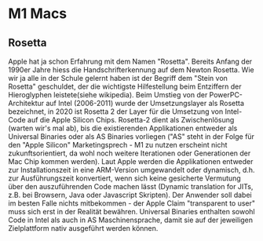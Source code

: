 # M1 Macs #

## Rosetta ##
Apple hat ja schon Erfahrung mit dem Namen "Rosetta". Bereits Anfang der 1990er Jahre hiess die Handschrifterkennung auf dem Newton Rosetta. Wie wir ja alle in der Schule gelernt haben <Sarakasmus/> ist der Begriff dem "Stein von Rosetta" geschuldet, der die wichtigste Hilfestellung beim Entziffern der Hieroglyphen leistete(siehe wikipedia). Beim Umstieg von der PowerPC-Architektur auf Intel (2006-2011) wurde der Umsetzungslayer als Rosetta bezeichnet, in 2020 ist Rosetta 2 der Layer für die Umsetzung von Intel-Code auf die Apple Silicon Chips.
Rosetta-2 dient als Zwischenlösung (warten wir's mal ab), bis die existierenden Applikationen entweder als Universal Binaries oder als AS Binaries vorliegen ("AS" steht in der Folge für den "Apple Silicon" Marketingsprech - M1 zu nutzen erscheint nicht zukunftsorientiert, da wohl noch weitere Iterationen oder Generationen der Mac Chip kommen werden). Laut Apple werden die Applikationen entweder zur Installationszeit in eine ARM-Version umgewandelt oder dynamisch, d.h. zur Ausführungszeit konvertiert, wenn sich keine gesicherte Vermutung über den auszuführenden Code machen lässt (Dynamic translation for JITs, z.B. bei Browsern, Java oder Javascript Skripten). Der Anwender soll dabei im besten Falle nichts mitbekommen - der Apple Claim "transparent to user" muss sich erst in der Realität bewähren.
Universal Binaries enthalten sowohl Code in Intel als auch in AS Maschinensprache, damit sie auf der jeweiligen Zielplattform nativ ausgeführt werden können. 